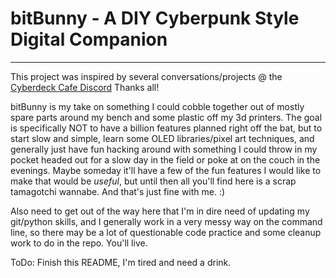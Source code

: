 # bitBunny - A DIY Cyberpunk Style Digital Companion
----------------------------------------------------
This project was inspired by several conversations/projects @ the [Cyberdeck Cafe Discord](https://discord.gg/EnC4padt7z)
Thanks all!

bitBunny is my take on something I could cobble together out of mostly spare parts around my bench and some plastic off
my 3d printers. The goal is specifically NOT to have a billion features planned right off the bat, but to start slow and
simple, learn some OLED libraries/pixel art techniques, and generally just have fun hacking around with something I
could throw in my pocket headed out for a slow day in the field or poke at on the couch in the evenings. Maybe someday
it'll have a few of the fun features I would like to make that would be *useful*, but until then all you'll find here is
a scrap tamagotchi wannabe. And that's just fine with me. :)

Also need to get out of the way here that I'm in dire need of updating my git/python skills, and I generally work in a
very messy way on the command line, so there may be a lot of questionable code practice and some cleanup work to do in
the repo. You'll live.

ToDo: Finish this README, I'm tired and need a drink.
